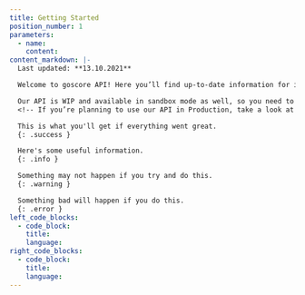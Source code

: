 ```yaml
---
title: Getting Started
position_number: 1
parameters:
  - name:
    content:
content_markdown: |-
  Last updated: **13.10.2021**

  Welcome to goscore API! Here you’ll find up-to-date information for integrating with our data collection solution. If you have any questions, please don't hesitate to <a href="mailto:support@goscore.me">drop us a line</a>.

  Our API is WIP and available in sandbox mode as well, so you need to <a href="mailto:support@goscore.me">contact us</a> to get your API credentials. We're working hard on making Quick start guide, which walks through your entire gotrack integration step-by-step.
  <!-- If you’re planning to use our API in Production, take a look at our Privacy Policy. The fastest way to get your integration up and running is to use our Quickstart guide, which walks through your entire Plaid integration step-by-step. You’ll integrate Plaid Link into your site or app and then use one of our client libraries to retrieve the data you need from our API. -->

  This is what you'll get if everything went great.
  {: .success }

  Here's some useful information.
  {: .info }

  Something may not happen if you try and do this.
  {: .warning }

  Something bad will happen if you do this.
  {: .error }
left_code_blocks:
  - code_block:
    title:
    language:
right_code_blocks:
  - code_block:
    title:
    language:
---
```

